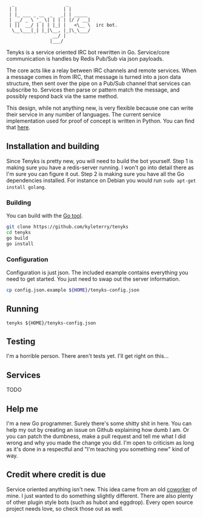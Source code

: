 ```Textile
  _                   _         
 | |                 | |        
 | |_ ___ _ __  _   _| | _____  
 | __/ _ \ '_ \| | | | |/ / __| 
 | ||  __/ | | | |_| |   <\__ \  irc bot.
  \__\___|_| |_|\__, |_|\_\___/ 
                 __/ |          
                |___/           
```

Tenyks is a service oriented IRC bot rewritten in Go. Service/core
communication is handles by Redis Pub/Sub via json payloads.

The core acts like a relay between IRC channels and remote services. When a
message comes in from IRC, that message is turned into a json data structure,
then sent over the pipe on a Pub/Sub channel that services can subscribe to.
Services then parse or pattern match the message, and possibly respond back via
the same method.

This design, while not anything new, is very flexible because one can write
their service in any number of languages. The current service implementation
used for proof of concept is written in Python. You can find that
[here](./legacy/tenyks/client).

## Installation and building

Since Tenyks is pretty new, you will need to build the bot yourself. Step 1 is
making sure you have a redis-server running. I won't go into detail there as I'm
sure you can figure it out. Step 2 is making sure you have all the Go
dependencies installed. For instance on Debian you would run `sudo apt-get
install golang`.

### Building

You can build with the [Go tool](http://golang.org/cmd/go/).

```bash
git clone https://github.com/kyleterry/tenyks
cd tenyks
go build
go install
```

### Configuration

Configuration is just json. The included example contains everything you need to
get started. You just need to swap out the server information.

```bash
cp config.json.example ${HOME}/tenyks-config.json
```

## Running

`tenyks ${HOME}/tenyks-config.json`

## Testing

I'm a horrible person. There aren't tests yet. I'll get right on this...

## Services

TODO

## Help me

I'm a new Go programmer. Surely there's some shitty shit in here. You can help
my out by creating an issue on Github explaining how dumb I am. Or you can patch
the dumbness, make a pull request and tell me what I did wrong and why you made
the change you did. I'm open to criticism as long as it's done in a respectful
and "I'm teaching you something new" kind of way.

## Credit where credit is due

Service oriented anything isn't new. This idea came from an old
[coworker](https://github.com/wraithan) of mine. I just wanted to do something
slightly different. There are also plenty of other plugin style bots (such as
hubot and eggdrop). Every open source project needs love, so check those out as
well.
